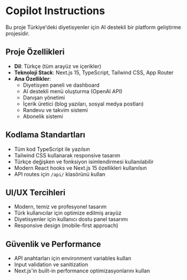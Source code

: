 # Copilot Instructions

<!-- Use this file to provide workspace-specific custom instructions to Copilot. For more details, visit https://code.visualstudio.com/docs/copilot/copilot-customization#_use-a-githubcopilotinstructionsmd-file -->

Bu proje Türkiye'deki diyetisyenler için AI destekli bir platform geliştirme projesidir.

## Proje Özellikleri
- **Dil**: Türkçe (tüm arayüz ve içerikler)
- **Teknoloji Stack**: Next.js 15, TypeScript, Tailwind CSS, App Router
- **Ana Özellikler**:
  - Diyetisyen paneli ve dashboard
  - AI destekli menü oluşturma (OpenAI API)
  - Danışan yönetimi
  - İçerik üretici (blog yazıları, sosyal medya postları)
  - Randevu ve takvim sistemi
  - Abonelik sistemi

## Kodlama Standartları
- Tüm kod TypeScript ile yazılsın
- Tailwind CSS kullanarak responsive tasarım
- Türkçe değişken ve fonksiyon isimlendirmesi kullanılabilir
- Modern React hooks ve Next.js 15 özellikleri kullanılsın
- API routes için `/api/` klasörünü kullan

## UI/UX Tercihleri
- Modern, temiz ve profesyonel tasarım
- Türk kullanıcılar için optimize edilmiş arayüz
- Diyetisyenler için kullanıcı dostu panel tasarımı
- Responsive design (mobile-first approach)

## Güvenlik ve Performance
- API anahtarları için environment variables kullan
- Input validation ve sanitization
- Next.js'in built-in performance optimizasyonlarını kullan
